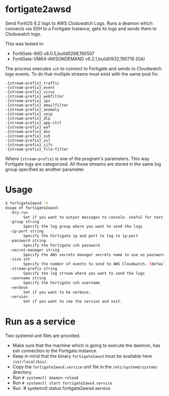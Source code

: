 # fortigate2awsd
Send FortiOS 6.2 logs to AWS Cloduwatch Logs.
Runs a deamon which connects via SSH to a Fortigate Instance, gets its logs and sends them to Cloduwatch logs.

This was tested in:
- FortiGate-90D v6.0.5,build0268,190507
- FortiGate-VM64-AWSONDEMAND v6.2.1,build0932,190716 (GA)

The process executes `ssh` to connect to Fortigate and sends to Cloudwatch logs events.
To do that multiple streams must exist with the same post fix:
```
-{stream-prefix}_traffic
-{stream-prefix}_event
-{stream-prefix}_virus
-{stream-prefix}_webfilter
-{stream-prefix}_ips
-{stream-prefix}_emailfilter
-{stream-prefix}_anomaly
-{stream-prefix}_voip
-{stream-prefix}_dlp
-{stream-prefix}_app-ctrl
-{stream-prefix}_waf
-{stream-prefix}_dns
-{stream-prefix}_ssh
-{stream-prefix}_ssl
-{stream-prefix}_cifs
-{stream-prefix}_file-filter
```
Where `{stream-prefix}` is one of the program's parameters. This way Fortigate logs are categorized.
All those streams are stored in the same log group specified as another parameter.

# Usage
```bash
$ fortigate2awsd -h
Usage of fortigate2awsd:
  -dry-run
    	Set if you want to output messages to console. Useful for testing.
  -group string
    	Specify the log group where you want to send the logs
  -ip-port string
    	Specify the Fortigate ip and port to log to ip:port
  -password string
    	Specify the Fortigate ssh password
  -secret-manager string
    	Specify the AWS secrets manager secrets name to use as password
  -size int
    	Specify the number of events to send to AWS Cloudwatch. (default 100)
  -stream-prefix string
    	Specify the log stream where you want to send the logs
  -username string
    	Specify the Fortigate ssh username
  -verbose
    	Set if you want to be verbose.
  -version
    	Set if you want to see the version and exit.
```

# Run as a service
Two systemd unit files are provided.

- Make sure that the machine which is going to execute the daemon, has ssh connection to the Fortigate instance.
- Keep in mind that the binary `fortigate2awsd` must be available here `/usr/local/bin/`.
- Copy the `fortigate2awsd.service` unit file in the `/etc/systemd/system/` directory.
- Run `# systemctl daemon-reload`
- Run `# systemctl start fortigate2awsd.service`
- Run `# systemctl status fortigate2awsd.service